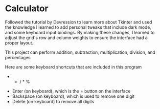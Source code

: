 # Calculator
Followed the tutorial by Devression to learn more about Tkinter and used the knowledge I learned to add personal tweaks that include dark mode, and some keyboard input bindings. By making these changes, I learned to adjust the grid's row and column weights to ensure the interface had a proper layout.

This project can perform addition, subtraction, multiplication, division, and percentages 

Here are some keyboard shortcuts that are included in this program
+ - / * %
- Enter (on keyboard), which is the = button on the interface
- Backspace (on keyboard), which is used to remove one digit
- Delete (on keyboard) to remove all digits
